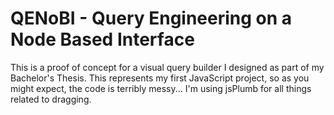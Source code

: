 # QENoBI - Query Engineering on a Node Based Interface

This is a proof of concept for a visual query builder I designed as part of my Bachelor's Thesis. This represents my first JavaScript project, so as you might expect, the code is terribly messy...
I'm using jsPlumb for all things related to dragging.
